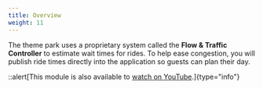 ```yaml
---
title: Overview
weight: 11
---
```


The theme park uses a proprietary system called the **Flow & Traffic Controller** to estimate wait times for rides. To help ease congestion, you will publish ride times directly into the application so guests can plan their day.

::alert[This module is also available to [watch on YouTube](https://www.youtube.com/watch?v=EhgOoFbCID0).]{type="info"}